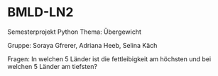 # BMLD-LN2
Semesterprojekt Python Thema: Übergewicht

Gruppe: Soraya Gfrerer, Adriana Heeb, Selina Käch

Fragen:
In welchen 5 Länder ist die fettleibigkeit am höchsten und bei welchen 5 Länder am tiefsten?


